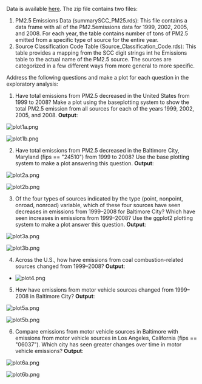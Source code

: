 Data is available [here](https://d396qusza40orc.cloudfront.net/exdata%2Fdata%2FNEI_data.zip).
The zip file contains two files:

1. PM2.5 Emissions Data (summarySCC_PM25.rds): This file contains a data frame with all of the PM2.5emissions data for 1999, 2002, 2005, and 2008. For each year, the table contains number of tons of PM2.5 emitted from a specific type of source for the entire year.
2. Source Classification Code Table (Source_Classification_Code.rds): This table provides a mapping from the SCC digit strings int he Emissions table to the actual name of the PM2.5 source. The sources are categorized in a few different ways from more general to more specific.

Address the following questions and make a plot for each question in the exploratory analysis:

1)	Have total emissions from PM2.5 decreased in the United States from 1999 to 2008? Make a plot using the baseplotting system to show the total PM2.5 emission from all sources for each of the years 1999, 2002, 2005, and 2008. **Output**: 

![plot1a.png](https://github.com/shngli/R-data-analysis/blob/master/EPA%20PM2.5%20emissions/plot1a.png)

![plot1b.png](https://github.com/shngli/R-data-analysis/blob/master/EPA%20PM2.5%20emissions/plot1b.png)

2)	Have total emissions from PM2.5 decreased in the Baltimore City, Maryland (fips == "24510") from 1999 to 2008? Use the base plotting system to make a plot answering this question. **Output**:

![plot2a.png](https://github.com/shngli/R-data-analysis/blob/master/EPA%20PM2.5%20emissions/plot2a.png)

![plot2b.png](https://github.com/shngli/R-data-analysis/blob/master/EPA%20PM2.5%20emissions/plot2b.png)

3)	Of the four types of sources indicated by the type (point, nonpoint, onroad, nonroad) variable, which of these four sources have seen decreases in emissions from 1999–2008 for Baltimore City? Which have seen increases in emissions from 1999–2008? Use the ggplot2 plotting system to make a plot answer this question. **Output**: 

![plot3a.png](https://github.com/shngli/R-data-analysis/blob/master/EPA%20PM2.5%20emissions/plot3a.png)

![plot3b.png](https://github.com/shngli/R-data-analysis/blob/master/EPA%20PM2.5%20emissions/plot3b.png)

4)	Across the U.S., how have emissions from coal combustion-related sources changed from 1999–2008? **Output**:

- ![plot4.png](https://github.com/shngli/R-data-analysis/blob/master/EPA%20PM2.5%20emissions/plot4.png)

5)	How have emissions from motor vehicle sources changed from 1999–2008 in Baltimore City? **Output**: 

![plot5a.png](https://github.com/shngli/R-data-analysis/blob/master/EPA%20PM2.5%20emissions/plot5a.png) 

![plot5b.png](https://github.com/shngli/R-data-analysis/blob/master/EPA%20PM2.5%20emissions/plot5b.png)

6)	Compare emissions from motor vehicle sources in Baltimore  with emissions from motor vehicle sources in Los Angeles, California (fips == "06037"). Which city has seen greater changes over time in motor vehicle emissions? **Output**: 

![plot6a.png](https://github.com/shngli/R-data-analysis/blob/master/EPA%20PM2.5%20emissions/plot6a.png) 

![plot6b.png](https://github.com/shngli/R-data-analysis/blob/master/EPA%20PM2.5%20emissions/plot6b.png)
